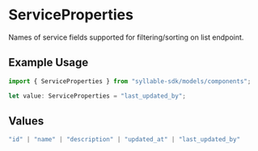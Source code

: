 # ServiceProperties

Names of service fields supported for filtering/sorting on list endpoint.

## Example Usage

```typescript
import { ServiceProperties } from "syllable-sdk/models/components";

let value: ServiceProperties = "last_updated_by";
```

## Values

```typescript
"id" | "name" | "description" | "updated_at" | "last_updated_by"
```